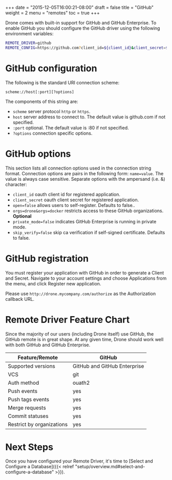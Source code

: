 +++
date = "2015-12-05T16:00:21-08:00"
draft = false
title = "GitHub"
weight = 2
menu = "remotes"
toc = true
+++

Drone comes with built-in support for GitHub and GitHub Enterprise. To enable GitHub you should configure the GitHub driver using the following environment variables:

```bash
REMOTE_DRIVER=github
REMOTE_CONFIG=https://github.com?client_id=${client_id}&client_secret=${client_secret}
```

# GitHub configuration

The following is the standard URI connection scheme:

```
scheme://host[:port][?options]
```

The components of this string are:

* `scheme` server protocol `http` or `https`.
* `host` server address to connect to. The default value is github.com if not specified.
* `:port` optional. The default value is :80 if not specified.
* `?options` connection specific options.

# GitHub options

This section lists all connection options used in the connection string format. Connection options are pairs in the following form: `name=value`. The value is always case sensitive. Separate options with the ampersand (i.e. &) character:

* `client_id` oauth client id for registered application.
* `client_secret` oauth client secret for registered application.
* `open=false` allows users to self-register. Defaults to false..
* `orgs=drone&orgs=docker` restricts access to these GitHub organizations. **Optional**
* `private_mode=false` indicates GitHub Enterprise is running in private mode.
* `skip_verify=false` skip ca verification if self-signed certificate. Defaults to false.

# GitHub registration

You must register your application with GitHub in order to generate a Client and Secret. Navigate to your account settings and choose Applications from the menu, and click Register new application.

Please use `http://drone.mycompany.com/authorize` as the Authorization callback URL.

# Remote Driver Feature Chart

Since the majority of our users (including Drone itself) use GitHub, the 
GitHub remote is in great shape. At any given time, Drone should work well 
with both GitHub and GitHub Enterprise.

| Feature/Remote            | GitHub                       |
|---------------------------|------------------------------|
| Supported versions        | GitHub and GitHub Enterprise |
| VCS                       | git                          |
| Auth method               | ouath2                       |
| Push events               | yes                          |
| Push tags events          | yes                          |
| Merge requests            | yes                          |
| Commit statuses           | yes                          |
| Restrict by organizations | yes                          |

# Next Steps

Once you have configured your Remote Driver, it's time to [Select and 
Configure a Database]({{< relref "setup/overview.md#select-and-configure-a-database" >}}).
